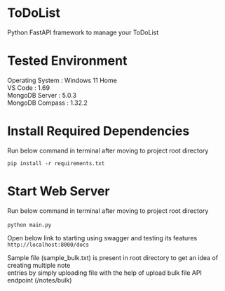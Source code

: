 # ToDoList
Python FastAPI framework to manage your ToDoList

# Tested Environment
Operating System : Windows 11 Home <br />
VS Code : 1.69 <br />
MongoDB Server : 5.0.3 <br />
MongoDB Compass : 1.32.2 <br />

# Install Required Dependencies
Run below command in terminal after moving to project root directory

``pip install -r requirements.txt``

# Start Web Server
Run below command in terminal after moving to project root directory<br /><br />
``python main.py``

Open below link to starting using swagger and testing its features<br />
``http://localhost:8000/docs``

Sample file (sample_bulk.txt) is present in root directory to get an idea of creating multiple note<br />
entries by simply uploading file with the help of upload bulk file API endpoint (/notes/bulk)

